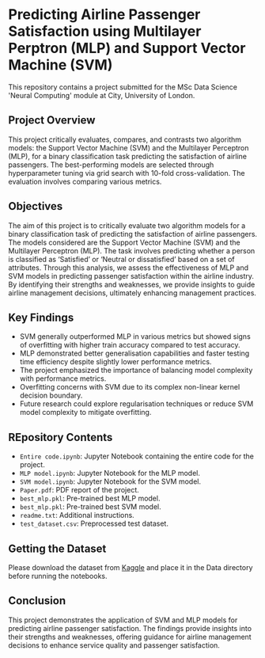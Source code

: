 # Predicting Airline Passenger Satisfaction using Multilayer Perptron (MLP) and  Support Vector Machine (SVM)

This repository contains a project submitted for the MSc Data Science 'Neural Computing' module at City, University of London.

## Project Overview

This project critically evaluates, compares, and contrasts two algorithm models: the Support Vector Machine (SVM) and the Multilayer Perceptron (MLP), for a binary classification task predicting the satisfaction of airline passengers. The best-performing models are selected through hyperparameter tuning via grid search with 10-fold cross-validation. The evaluation involves comparing various metrics. 

## Objectives

The aim of this project is to critically evaluate two algorithm models for a binary classification task of predicting the satisfaction of airline passengers. The models considered are the Support Vector Machine (SVM) and the Multilayer Perceptron (MLP). The task involves predicting whether a person is classified as ‘Satisfied’ or ‘Neutral or dissatisfied’ based on a set of attributes. Through this analysis, we assess the effectiveness of MLP and SVM models in predicting passenger satisfaction within the airline industry. By identifying their strengths and weaknesses, we provide insights to guide airline management decisions, ultimately enhancing management practices.

## Key Findings

- SVM generally outperformed MLP in various metrics but showed signs of overfitting with higher train accuracy compared to test accuracy.
- MLP demonstrated better generalisation capabilities and faster testing time efficiency despite slightly lower performance metrics.
- The project emphasized the importance of balancing model complexity with performance metrics.
- Overfitting concerns with SVM due to its complex non-linear kernel decision boundary.
- Future research could explore regularisation techniques or reduce SVM model complexity to mitigate overfitting.

## REpository Contents
- `Entire code.ipynb`: Jupyter Notebook containing the entire code for the project.
- `MLP model.ipynb`: Jupyter Notebook for the MLP model.
- `SVM model.ipynb`: Jupyter Notebook for the SVM model.
- `Paper.pdf`: PDF report of the project.
- `best_mlp.pkl`: Pre-trained best MLP model.
- `best_mlp.pkl`: Pre-trained best SVM model.
- `readme.txt`: Additional instructions.
- `test_dataset.csv`: Preprocessed test dataset.

## Getting the Dataset
Please download the dataset from [Kaggle](https://www.kaggle.com/datasets/teejmahal20/airline-passenger-satisfaction) and place it in the Data directory before running the notebooks.

## Conclusion

This project demonstrates the application of SVM and MLP models for predicting airline passenger satisfaction. The findings provide insights into their strengths and weaknesses, offering guidance for airline management decisions to enhance service quality and passenger satisfaction.
